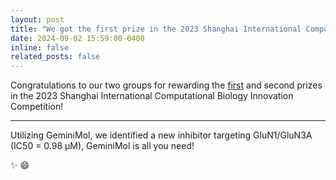 ```yaml
---
layout: post
title: "We got the first prize in the 2023 Shanghai International Computational Biology Innovation Competition!"
date: 2024-09-02 15:59:00-0400
inline: false
related_posts: false
---
```


Congratulations to our two groups for rewarding the [first](https://competition.huaweicloud.com/information/1000042002/html13) and second prizes in the 2023 Shanghai International Computational Biology Innovation Competition!

---

Utilizing GeminiMol, we identified a new inhibitor targeting GluN1/GluN3A (IC50 = 0.98 μM), GeminiMol is all you need!

:sparkles: :smile:
